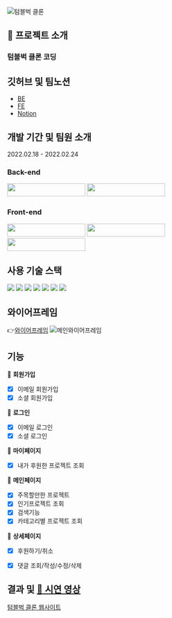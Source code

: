 ![텀블벅 클론](https://img1.daumcdn.net/thumb/R1280x0/?scode=mtistory2&fname=https%3A%2F%2Fblog.kakaocdn.net%2Fdn%2FpYltt%2FbtrufEANUPT%2FfIMoTf4hERPn6X14Oj13AK%2Fimg.png)

## 🤷 프로젝트 소개
### 텀블벅 클론 코딩  

## 깃허브 및 팀노션
 - [BE](https://github.com/Hoon333/tumblbug_Clone_BE)
 - [FE](https://github.com/soyoonJ/tumblbug_Clone_FE)
 - [Notion](https://www.notion.so/8e5a10bcdd0c4c688ff3560b907dd43d)

## 개발 기간 및 팀원 소개
2022.02.18 - 2022.02.24

### Back-end
<a href="https://github.com/nagitak"><img width="180" height="30"  src="https://img.shields.io/static/v1?label=Node.js&message=GITAK NA&color=08CE5D&style=for-the-badge&>"/></a> <a href="https://github.com/Hoon333"><img width="180" height="30"  src="https://img.shields.io/static/v1?label=Node.js&message=CHANGHOON JANG&color=08CE5D&style=for-the-badge&>"/></a> 

### Front-end
<a href="https://github.com/mirigu"><img width="180" height="30"  src="https://img.shields.io/static/v1?label=React&message=MIRI GU&color=61dafb&style=for-the-badge&>"/></a> 
<a href="https://github.com/clappingmin"><img width="180" height="30"  src="https://img.shields.io/static/v1?label=React&message=SUMIN PARK&color=61dafb&style=for-the-badge&>"/></a> 
<a href="https://github.com/soyoonJ"><img width="180" height="30" src="https://img.shields.io/static/v1?label=React&message=SOYOON JEONG&color=61dafb&style=for-the-badge&>"/></a>


## 사용 기술 스택

<img src="https://img.shields.io/badge/HTML5-E34F26?style=for-the-badge&logo=HTML5&logoColor=white"/> <img src="https://img.shields.io/badge/CSS3-1572B6?style=for-the-badge&logo=CSS3&logoColor=white"/> <img src="https://img.shields.io/badge/JavaScript-F7DF1E?style=for-the-badge&logo=JavaScript&logoColor=black"/> <img src="https://img.shields.io/badge/React-61DAFB?style=for-the-badge&logo=React&logoColor=black"/> <img src="https://img.shields.io/badge/Redux-764ABC?style=for-the-badge&logo=Redux&logoColor=white"/>  <img src="https://img.shields.io/badge/styledcomponents-DB7093?style=for-the-badge&logo=styledcomponents&logoColor=white"/> <img src="https://img.shields.io/badge/Amazon S3-569A31?style=for-the-badge&logo=Amazon S3&logoColor=white"/>

## 와이어프레임  
👉[와이어프레임](https://www.figma.com/file/BLHgGHVpTFsCBL9b1ftKjh/%ED%95%AD%ED%95%B499-%ED%85%80%EB%B8%94%EB%B2%85-%ED%81%B4%EB%A1%A0%EC%BD%94%EB%94%A9_%EC%99%80%EC%9D%B4%EC%96%B4%ED%94%84%EB%A0%88%EC%9E%84?node-id=0%3A1)
![메인와이어프레임](https://img1.daumcdn.net/thumb/R1280x0/?scode=mtistory2&fname=https%3A%2F%2Fblog.kakaocdn.net%2Fdn%2FbvQsFa%2FbtruiTKNamj%2FYpO6LIF7MW3Bg7A30f1u1K%2Fimg.png)

## 기능
💸 **회원가입**
- [x] 이메일 회원가입
- [x] 소셜 회원가입

💸 **로그인**
- [x] 이메일 로그인
- [x] 소셜 로그인

💸 **마이페이지**
- [x] 내가 후원한 프로젝트 조회

💸 **메인페이지**
 - [x] 주목할만한 프로젝트
 - [x] 인기프로젝트 조회
 - [x] 검색기능
 - [x] 카테고리별 프로젝트 조회

💸 **상세페이지**
 - [x] 후원하기/취소
 - [x] 댓글 조회/작성/수정/삭제


## 결과 및 [🎥 시연 영상](https://www.youtube.com/watch?v=s4IIfrH5daI)

[텀블벅 클론 웹사이트](http://tumblbugclone.s3-website.ap-northeast-2.amazonaws.com/)

